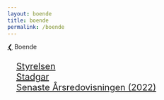 ```yaml
---
layout: boende
title: boende
permalink: /boende
---
```


<div class="linkbox boendelnk">
    <a class="backlink" href="{{ site.baseurl }}/#portfolio">❮</a>
    Boende
</div>
<div style="font-size: 20px; padding: 0 0 0 20px;">
    <br><a href="styrelse">Styrelsen</a>
    <br><a href="stadgar">Stadgar</a>
    <!-- <br><a href="assets/pdf/stadgar.pdf">Stadgar</a> -->
    <!-- <br><a href="#">Ekonomi</a> -->
    <!-- <br><a href="assets/pdf/årsredovisning2021.pdf">Senaste Årsredovisningen (2021)</a> -->
    <br><a href="arsredovisning">Senaste Årsredovisningen (2022)</a>
</div>